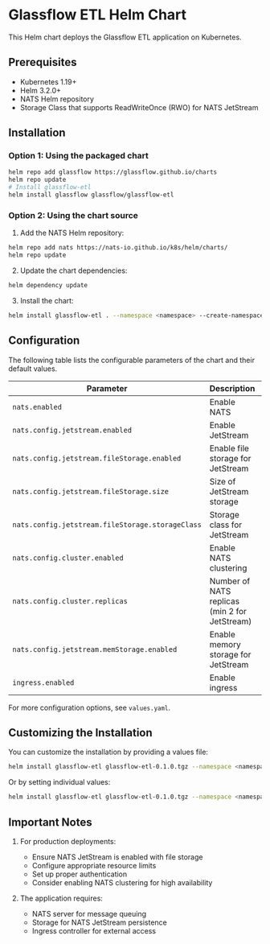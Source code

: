 # Glassflow ETL Helm Chart

This Helm chart deploys the Glassflow ETL application on Kubernetes.

## Prerequisites

- Kubernetes 1.19+
- Helm 3.2.0+
- NATS Helm repository
- Storage Class that supports ReadWriteOnce (RWO) for NATS JetStream

## Installation

### Option 1: Using the packaged chart
```bash
helm repo add glassflow https://glassflow.github.io/charts
helm repo update
# Install glassflow-etl
helm install glassflow glassflow/glassflow-etl
```

### Option 2: Using the chart source

1. Add the NATS Helm repository:
```bash
helm repo add nats https://nats-io.github.io/k8s/helm/charts/
helm repo update
```

2. Update the chart dependencies:
```bash
helm dependency update
```

3. Install the chart:

```bash
helm install glassflow-etl . --namespace <namespace> --create-namespace
```

## Configuration

The following table lists the configurable parameters of the chart and their default values.

| Parameter | Description | Default |
|-----------|-------------|---------|
| `nats.enabled` | Enable NATS | `true` |
| `nats.config.jetstream.enabled` | Enable JetStream | `true` |
| `nats.config.jetstream.fileStorage.enabled` | Enable file storage for JetStream | `true` |
| `nats.config.jetstream.fileStorage.size` | Size of JetStream storage | `10Gi` |
| `nats.config.jetstream.fileStorage.storageClass` | Storage class for JetStream | `""` |
| `nats.config.cluster.enabled` | Enable NATS clustering | `true` |
| `nats.config.cluster.replicas` | Number of NATS replicas (min 2 for JetStream) | `3` |
| `nats.config.jetstream.memStorage.enabled` | Enable memory storage for JetStream | `false` |
| `ingress.enabled` | Enable ingress | `false` |

For more configuration options, see `values.yaml`.

## Customizing the Installation

You can customize the installation by providing a values file:

```bash
helm install glassflow-etl glassflow-etl-0.1.0.tgz --namespace <namespace> -f custom-values.yaml
```

Or by setting individual values:

```bash
helm install glassflow-etl glassflow-etl-0.1.0.tgz --namespace <namespace> --set ui.replicaCount=2
```

## Important Notes

1. For production deployments:
   - Ensure NATS JetStream is enabled with file storage
   - Configure appropriate resource limits
   - Set up proper authentication
   - Consider enabling NATS clustering for high availability

2. The application requires:
   - NATS server for message queuing
   - Storage for NATS JetStream persistence
   - Ingress controller for external access 